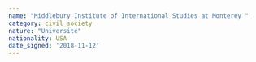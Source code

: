 ```yaml
---
name: "Middlebury Institute of International Studies at Monterey "
category: civil_society
nature: "Université"
nationality: USA
date_signed: '2018-11-12'
---
```

    